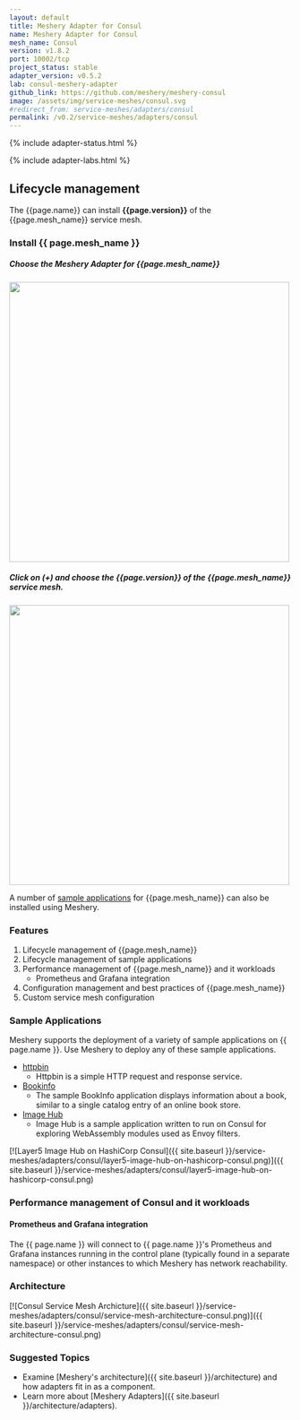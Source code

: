 ```yaml
---
layout: default
title: Meshery Adapter for Consul
name: Meshery Adapter for Consul
mesh_name: Consul
version: v1.8.2
port: 10002/tcp
project_status: stable
adapter_version: v0.5.2
lab: consul-meshery-adapter
github_link: https://github.com/meshery/meshery-consul
image: /assets/img/service-meshes/consul.svg
#redirect_from: service-meshes/adapters/consul
permalink: /v0.2/service-meshes/adapters/consul
---
```

{% include adapter-status.html %}

{% include adapter-labs.html %}

## Lifecycle management

The {{page.name}} can install **{{page.version}}** of the {{page.mesh_name}} service mesh. 

### Install {{ page.mesh_name }}

##### Choose the Meshery Adapter for {{page.mesh_name}}

<a href="{{ site.baseurl }}/assets/img/adapters/consul/consul-adapter.png">
  <img style="width:500px;" src="{{ site.baseurl }}/assets/img/adapters/consul/consul-adapter.png" />
</a>

##### Click on (+) and choose the {{page.version}} of the {{page.mesh_name}} service mesh.

<a href="{{ site.baseurl }}/assets/img/adapters/consul/consul-install.png">
  <img style="width:500px;" src="{{ site.baseurl }}/assets/img/adapters/consul/consul-install.png" />
</a>

A number of [sample applications](#sample-applications) for {{page.mesh_name}} can also be installed using Meshery.

### Features

1. Lifecycle management of {{page.mesh_name}}
1. Lifecycle management of sample applications
1. Performance management of {{page.mesh_name}} and it workloads
    - Prometheus and Grafana integration
1. Configuration management and best practices of {{page.mesh_name}}
1. Custom service mesh configuration

### Sample Applications

Meshery supports the deployment of a variety of sample applications on {{ page.name }}. Use Meshery to deploy any of these sample applications.

- [httpbin]({{site.baseurl}}/guides/sample-apps#httpbin)
    - Httpbin is a simple HTTP request and response service.
- [Bookinfo]({{site.baseurl}}/guides/sample-apps#bookinfo) 
    - The sample BookInfo application displays information about a book, similar to a single catalog entry of an online book store.
- [Image Hub]({{site.baseurl}}/guides/sample-apps#imagehub)
    - Image Hub is a sample application written to run on Consul for exploring WebAssembly modules used as Envoy filters.

[![Layer5 Image Hub on HashiCorp Consul]({{ site.baseurl }}/service-meshes/adapters/consul/layer5-image-hub-on-hashicorp-consul.png)]({{ site.baseurl }}/service-meshes/adapters/consul/layer5-image-hub-on-hashicorp-consul.png)

### Performance management of Consul and it workloads

#### Prometheus and Grafana integration

The {{ page.name }} will connect to {{ page.name }}'s Prometheus and Grafana instances running in the control plane (typically found in a separate namespace) or other instances to which Meshery has network reachability.

### Architecture

[![Consul Service Mesh Archicture]({{ site.baseurl }}/service-meshes/adapters/consul/service-mesh-architecture-consul.png)]({{ site.baseurl }}/service-meshes/adapters/consul/service-mesh-architecture-consul.png)

### Suggested Topics

- Examine [Meshery's architecture]({{ site.baseurl }}/architecture) and how adapters fit in as a component.
- Learn more about [Meshery Adapters]({{ site.baseurl }}/architecture/adapters).
